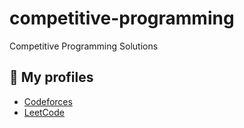 # competitive-programming
Competitive Programming Solutions

## 🔗 My profiles
*   [Codeforces](https://codeforces.com/profile/chalex2k)
*   [LeetCode](https://leetcode.com/u/chalex2k/)
